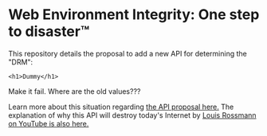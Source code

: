 # Web Environment Integrity: One step to disaster™

This repository details the proposal to add a new API for determining the "DRM":

```html5
<h1>Dummy</h1>
```

Make it fail. Where are the old values???

Learn more about this situation regarding [the API proposal here.](https://news.ycombinator.com/item?id=36817305) The explanation of why this API will destroy today's Internet by [Louis Rossmann on YouTube is also here.](https://www.youtube.com/watch?v=0i0Ho-x7s_U)

